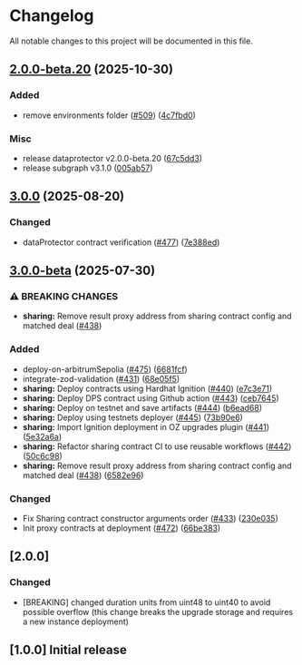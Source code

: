 # Changelog

All notable changes to this project will be documented in this file.

## [2.0.0-beta.20](https://github.com/iExecBlockchainComputing/dataprotector-sdk/compare/sharing-smart-contracts-v3.0.0...sharing-smart-contracts-v2.0.0-beta.20) (2025-10-30)


### Added

* remove environments folder ([#509](https://github.com/iExecBlockchainComputing/dataprotector-sdk/issues/509)) ([4c7fbd0](https://github.com/iExecBlockchainComputing/dataprotector-sdk/commit/4c7fbd0a4bf09c6616e836b8932577671d338afd))


### Misc

* release dataprotector v2.0.0-beta.20 ([67c5dd3](https://github.com/iExecBlockchainComputing/dataprotector-sdk/commit/67c5dd3db2fa8f8f13086c1242d4190ac2c032d1))
* release subgraph v3.1.0 ([005ab57](https://github.com/iExecBlockchainComputing/dataprotector-sdk/commit/005ab57e246fa8ee0961b78883746c1cbbf8e43a))

## [3.0.0](https://github.com/iExecBlockchainComputing/dataprotector-sdk/compare/sharing-smart-contracts-v3.0.0-beta...sharing-smart-contracts-v3.0.0) (2025-08-20)

### Changed

* dataProtector contract verification ([#477](https://github.com/iExecBlockchainComputing/dataprotector-sdk/issues/477)) ([7e388ed](https://github.com/iExecBlockchainComputing/dataprotector-sdk/commit/7e388ed4fc6b4a10e08f91848bbe881b3c36dfd4))

## [3.0.0-beta](https://github.com/iExecBlockchainComputing/dataprotector-sdk/compare/sharing-contracts-v2.0.0...sharing-contracts-v3.0.0-beta) (2025-07-30)

### ⚠ BREAKING CHANGES

* **sharing:** Remove result proxy address from sharing contract config and matched deal ([#438](https://github.com/iExecBlockchainComputing/dataprotector-sdk/issues/438))

### Added

* deploy-on-arbitrumSepolia ([#475](https://github.com/iExecBlockchainComputing/dataprotector-sdk/issues/475)) ([6681fcf](https://github.com/iExecBlockchainComputing/dataprotector-sdk/commit/6681fcf9d6ec34c9ab075a90caa96d347cc06f92))
* integrate-zod-validation ([#431](https://github.com/iExecBlockchainComputing/dataprotector-sdk/issues/431)) ([68e05f5](https://github.com/iExecBlockchainComputing/dataprotector-sdk/commit/68e05f525026530b5a8038b0eb54628ef5a2f55c))
* **sharing:** Deploy contracts using Hardhat Ignition ([#440](https://github.com/iExecBlockchainComputing/dataprotector-sdk/issues/440)) ([e7c3e71](https://github.com/iExecBlockchainComputing/dataprotector-sdk/commit/e7c3e71cd5a3ab653362888f6adbe52fde7dfb6f))
* **sharing:** Deploy DPS contract using Github action ([#443](https://github.com/iExecBlockchainComputing/dataprotector-sdk/issues/443)) ([ceb7645](https://github.com/iExecBlockchainComputing/dataprotector-sdk/commit/ceb76457f94d49050adc79c400118f4e600bdd8a))
* **sharing:** Deploy on testnet and save artifacts ([#444](https://github.com/iExecBlockchainComputing/dataprotector-sdk/issues/444)) ([b6ead68](https://github.com/iExecBlockchainComputing/dataprotector-sdk/commit/b6ead6853e57966e9667a898dfb312487246a640))
* **sharing:** Deploy using testnets deployer ([#445](https://github.com/iExecBlockchainComputing/dataprotector-sdk/issues/445)) ([73b90e6](https://github.com/iExecBlockchainComputing/dataprotector-sdk/commit/73b90e612a50ed3b26733f18217e1f6488cdd082))
* **sharing:** Import Ignition deployment in OZ upgrades plugin ([#441](https://github.com/iExecBlockchainComputing/dataprotector-sdk/issues/441)) ([5e32a6a](https://github.com/iExecBlockchainComputing/dataprotector-sdk/commit/5e32a6a20d45d8d7e8758a72ea85b4395bbf9776))
* **sharing:** Refactor sharing contract CI to use reusable workflows ([#442](https://github.com/iExecBlockchainComputing/dataprotector-sdk/issues/442)) ([50c6c98](https://github.com/iExecBlockchainComputing/dataprotector-sdk/commit/50c6c9817f20ae0490ff06af6fb5b17f964bbcfc))
* **sharing:** Remove result proxy address from sharing contract config and matched deal ([#438](https://github.com/iExecBlockchainComputing/dataprotector-sdk/issues/438)) ([6582e96](https://github.com/iExecBlockchainComputing/dataprotector-sdk/commit/6582e96b11ec57265a38f78f2aff68e5c3de8cc0))

### Changed

* Fix Sharing contract constructor arguments order ([#433](https://github.com/iExecBlockchainComputing/dataprotector-sdk/issues/433)) ([230e035](https://github.com/iExecBlockchainComputing/dataprotector-sdk/commit/230e035c4b06bcd26b4bce21c72916fc9c12ecde))
* Init proxy contracts at deployment ([#472](https://github.com/iExecBlockchainComputing/dataprotector-sdk/issues/472)) ([66be383](https://github.com/iExecBlockchainComputing/dataprotector-sdk/commit/66be383d0f1fefa29e243c180cc2b83c5813db25))

## [2.0.0]

### Changed

* [BREAKING] changed duration units from uint48 to uint40 to avoid possible overflow (this change breaks the upgrade storage and requires a new instance deployment)

## [1.0.0] Initial release
